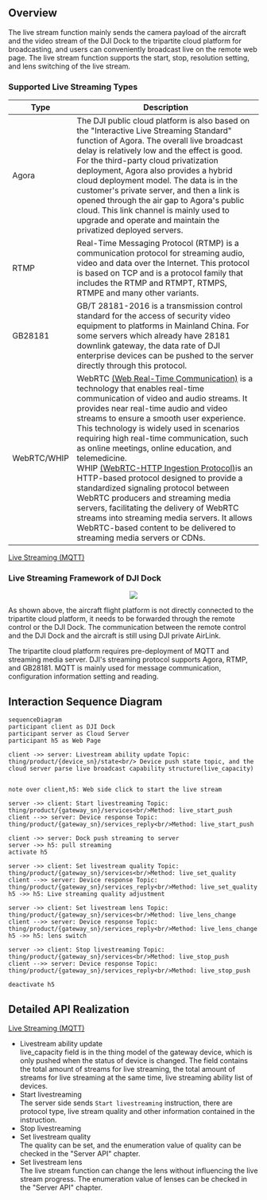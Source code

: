 ## Overview

The live stream function mainly sends the camera payload of the aircraft and the video stream of the DJI Dock to the tripartite cloud platform for broadcasting, and users can conveniently broadcast live on the remote web page. The live stream function supports the start, stop, resolution setting, and lens switching of the live stream.


### Supported Live Streaming Types

| Type    | Description                                                  |
| ------- | ------------------------------------------------------------ |
| Agora   | The DJI public cloud platform is also based on the "Interactive Live Streaming Standard" function of Agora. The overall live broadcast delay is relatively low and the effect is good. <br/>For the third-party cloud privatization deployment, Agora also provides a hybrid cloud deployment model. The data is in the customer's private server, and then a link is opened through the air gap to Agora's public cloud. This link channel is mainly used to upgrade and operate and maintain the privatized deployed servers. | 
| RTMP    | Real-Time Messaging Protocol (RTMP) is a communication protocol for streaming audio, video and data over the Internet. This protocol is based on TCP and is a protocol family that includes the RTMP and RTMPT, RTMPS, RTMPE and many other variants. |
| GB28181 | GB/T 28181-2016 is a transmission control standard for the access of security video equipment to platforms in Mainland China. For some servers which already have 28181 downlink gateway, the data rate of DJI enterprise devices can be pushed to the server directly through this protocol. |
| WebRTC/WHIP   | WebRTC [(Web Real-Time Communication)](https://docs.dolby.io/streaming-apis/docs/webrtc-whip) is a technology that enables real-time communication of video and audio streams. It provides near real-time audio and video streams to ensure a smooth user experience. This technology is widely used in scenarios requiring high real-time communication, such as online meetings, online education, and telemedicine.<br>WHIP [(WebRTC-HTTP Ingestion Protocol)](https://millicast.medium.com/whip-the-magic-bullet-for-webrtc-media-ingest-57c2b98fb285)is an HTTP-based protocol designed to provide a standardized signaling protocol between WebRTC producers and streaming media servers, facilitating the delivery of WebRTC streams into streaming media servers. It allows WebRTC-based content to be delivered to streaming media servers or CDNs.|

[Live Streaming (MQTT)](https://developer.dji.com/doc/cloud-api-tutorial/en/api-reference/dock-to-cloud/mqtt/dock/dock1/live.html)


### Live Streaming Framework of DJI Dock

<div>
<div align=center>
<img src="https://terra-1-g.djicdn.com/fee90c2e03e04e8da67ea6f56365fc76/SDK%20%E6%96%87%E6%A1%A3/CloudAPI/dock-livestream-framework-en.png" style="width:auto"/>
</div></div>

As shown above, the aircraft flight platform is not directly connected to the tripartite cloud platform, it needs to be forwarded through the remote control or the DJI Dock. The communication between the remote control and the DJI Dock and the aircraft is still using DJI private AirLink.

The tripartite cloud platform requires pre-deployment of MQTT and streaming media server. DJI's streaming protocol supports Agora, RTMP, and GB28181. MQTT is mainly used for message communication, configuration information setting and reading.


## Interaction Sequence Diagram

```mermaid
sequenceDiagram
participant client as DJI Dock
participant server as Cloud Server
participant h5 as Web Page

client ->> server: Livestream ability update Topic: thing/product/{device_sn}/state<br/> Device push state topic, and the cloud server parse live broadcast capability structure(live_capacity)


note over client,h5: Web side click to start the live stream

server ->> client: Start livestreaming Topic: thing/product/{gateway_sn}/services<br/>Method: live_start_push
client -->> server: Device response Topic: thing/product/{gateway_sn}/services_reply<br/>Method: live_start_push

client ->> server: Dock push streaming to server
server ->> h5: pull streaming
activate h5

server ->> client: Set livestream quality Topic: thing/product/{gateway_sn}/services<br/>Method: live_set_quality
client -->> server: Device response Topic: thing/product/{gateway_sn}/services_reply<br/>Method: live_set_quality
h5 ->> h5: Live streaming quality adjustment

server ->> client: Set livestream lens Topic: thing/product/{gateway_sn}/services<br/>Method: live_lens_change
client -->> server: Device response Topic: thing/product/{gateway_sn}/services_reply<br/>Method: live_lens_change
h5 ->> h5: lens switch

server ->> client: Stop livestreaming Topic: thing/product/{gateway_sn}/services<br/>Method: live_stop_push
client -->> server: Device response Topic: thing/product/{gateway_sn}/services_reply<br/>Method: live_stop_push

deactivate h5

```



## Detailed API Realization

[Live Streaming (MQTT)](https://developer.dji.com/doc/cloud-api-tutorial/en/api-reference/dock-to-cloud/mqtt/dock/dock1/live.html)
* Livestream ability update<br/>
  live_capacity field is in the thing model of the gateway device, which is only pushed when the status of device is changed. The field contains the total amount of streams for live streaming, the total amount of streams for live streaming at the same time, live streaming ability list of devices.
* Start livestreaming<br/>
  The server side sends `Start livestreaming` instruction, there are protocol type, live stream quality and other information contained in the instruction. 
* Stop livestreaming
* Set livestream quality<br/>
  The quality can be set, and the enumeration value of quality can be checked in the "Server API" chapter.
* Set livestream lens<br/>
  The live stream function can change the lens without influencing the live stream progress. The enumeration value of lenses can be checked in the "Server API" chapter.
